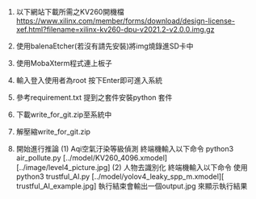 1.	以下網站下載所需之KV260開機檔
https://www.xilinx.com/member/forms/download/design-license-xef.html?filename=xilinx-kv260-dpu-v2021.2-v2.0.0.img.gz

2.	使用balenaEtcher(若沒有請先安裝)將img燒錄進SD卡中
3.	使用MobaXterm程式連上板子
4.	輸入登入使用者為root 按下Enter即可進入系統
5.	參考requirement.txt 提到之套件安裝python 套件
6.	下載write_for_git.zip至系統中
7.	解壓縮write_for_git.zip
8.	開始進行推論
(1)	Aqi空氣汙染等級偵測
終端機輸入以下命令
python3 air_pollute.py [../model/KV260_4096.xmodel] [../image/level4_picture.jpg]
(2)	人物去識別化
終端機輸入以下命令
使用python3 trustful_AI.py [../model/yolov4_leaky_spp_m.xmodel][ trustful_AI_example.jpg]
執行結束會輸出一個output.jpg 來顯示執行結果


